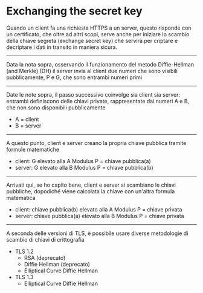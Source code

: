 # Exchanging the secret key

Quando un client fa una richiesta HTTPS a un server, questo risponde con un certificato, che oltre ad altri scopi, serve anche per iniziare lo scambio della chiave segreta (exchange secret key) che servirà per criptare e decriptare i dati in transito in maniera sicura.

---

Data la nota sopra, osservando il funzionamento del metodo Diffie-Hellman (and Merkle) (DH) il server invia al client due numeri che sono visibili pubblicamente, P e G, che sono entrambi numeri primi

---

Date le note sopra, il passo successivo coinvolge sia client sia server: entrambi definiscono delle chiavi private, rappresentate dai numeri A e B, che non sono disponibili pubblicamente

- A = client
- B = server

---

A questo punto, client e server creano la propria chiave pubblica tramite formule matematiche

- client: G elevato alla A Modulus P = chiave pubblica(a)
- server: G elevato alla B Modulus P = chiave pubblica(b)

---

Arrivati qui, se ho capito bene, client e server si scambiano le chiavi pubbliche, dopodiché viene calcolata la chiave con un'altra formula matematica

- client: chiave pubblica(b) elevato alla A Modulus P = chiave privata
- server: chiave pubblica(a) elevato alla B Modulus P = chiave privata

---

A seconda delle versioni di TLS, è possibile usare diverse metodologie di scambio di chiavi di crittografia

- TLS 1.2
	- RSA (deprecato)
	- Diffie Hellman (deprecato)
	- Elliptical Curve Diffie Hellman
- TLS 1.3
	- Elliptical Curve Diffie Hellman
